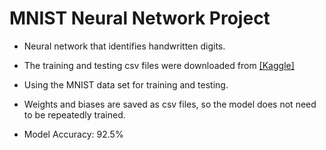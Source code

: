 # MNIST Neural Network Project

- Neural network that identifies handwritten digits.

- The training and testing csv files were downloaded from [[Kaggle]](https://www.kaggle.com/c/digit-recognizer/data)  

- Using the MNIST data set for training and testing.

- Weights and biases are saved as csv files, so the model does not need to be repeatedly trained.

- Model Accuracy: 92.5%

